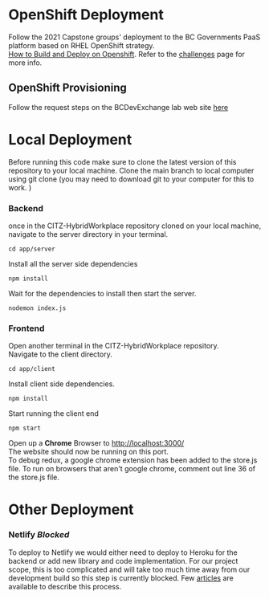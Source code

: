 # OpenShift Deployment
Follow the 2021 Capstone groups' deployment to the BC Governments PaaS platform based on RHEL OpenShift strategy.  
[How to Build and Deploy on Openshift](https://github.com/bcgov/citz-dst-capstone-2021/tree/main/openshift). Refer to the [challenges](https://github.com/bcgov/CITZ-HybridWorkplace/wiki/Challenges#issue----how-to-learn-and-onboard-to-the-bcgov-paas-openshift-platform) page for more info.

## OpenShift Provisioning
Follow the request steps on the  BCDevExchange lab web site [here](https://developer.gov.bc.ca/Getting-Started-on-the-DevOps-Platform/How-to-Request-a-New-OpenShift-Project)


# Local Deployment

Before running this code make sure to clone the latest version of this repository to your local machine. 
Clone the main branch to local computer using git clone (you may need to download git to your computer for this to work. )
### Backend
once in the CITZ-HybridWorkplace repository cloned on your local machine, navigate to the server directory in your terminal.  
  
`cd app/server`  
  
Install all the server side dependencies  
  
`npm install`  
  
Wait for the dependencies to install then start the server.  
  
`nodemon index.js` 
  

  
### Frontend

Open another terminal in the CITZ-HybridWorkplace repository.   
Navigate to the client directory. 
  
`cd app/client`
  
Install client side dependencies.  
  
`npm install`  
  
Start running the client end  
  
`npm start`  
  
Open up a **Chrome** Browser to [http://localhost:3000/](http://localhost:3000/ )  
The website should now be running on this port.  
To debug redux, a google chrome extension has been added to the store.js file. To run on browsers that aren't google chrome, comment out line 36 of the store.js file.
  

# Other Deployment
### Netlify *Blocked* 
  
To deploy to Netlify we would either need to deploy to Heroku for the backend or add new library and code implementation. For our project scope, this is too complicated and will take too much time away from our development build so this step is currently blocked. Few [articles](https://stephencook.dev/blog/netlify-mongodb/) are available to describe this process.